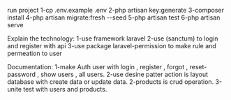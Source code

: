 run project
1-cp .env.example .env
2-php artisan key:generate
3-composer install
4-php artisan migrate:fresh --seed
5-php artisan test
6-php artisan serve


Explain the technology:
1-use framework laravel
2-use (sanctum) to login and register with api 
3-use package laravel-permission to make rule and permeation to user


Documentation:
1-make Auth user with login , register , forgot , reset-password , show users , all users.
2-use desine patter action is layout database with create data or update data.
2-products is crud operation.
3-unite test with users and products.